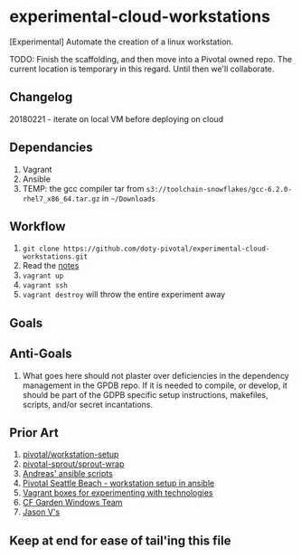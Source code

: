 # experimental-cloud-workstations
[Experimental] Automate the creation of a linux workstation.

TODO: Finish the scaffolding, and then move into a Pivotal owned repo. The
current location is temporary in this regard. Until then we'll collaborate.

## Changelog

20180221 - iterate on local VM before deploying on cloud

## Dependancies

1. Vagrant
1. Ansible
1. TEMP: the gcc compiler tar from `s3://toolchain-snowflakes/gcc-6.2.0-rhel7_x86_64.tar.gz` in `~/Downloads`

## Workflow

1. `git clone https://github.com/doty-pivotal/experimental-cloud-workstations.git`
1. Read the [notes](./notes.md)
1. `vagrant up`
1. `vagrant ssh`
1. `vagrant destroy` will throw the entire experiment away

## Goals

## Anti-Goals

1. What goes here should not plaster over deficiencies in the dependency
   management in the GPDB repo.  If it is needed to compile, or develop, it
   should be part of the GDPB specific setup instructions, makefiles, scripts,
   and/or secret incantations.

## Prior Art

1. [pivotal/workstation-setup](https://github.com/pivotal/workstation-setup/)
1. [pivotal-sprout/sprout-wrap](https://github.com/pivotal-sprout/sprout-wrap)
1. [Andreas' ansible scripts](https://github.com/andreasscherbaum/gpdb-ansible)
1. [Pivotal Seattle Beach - workstation setup in ansible](https://github.com/seattle-beach/alfalfa)
1. [Vagrant boxes for experimenting with technologies](https://github.com/bltavares/vagrant-baseline)
1. [CF Garden Windows Team](https://github.com/cloudfoundry/garden-windows-ci/tree/master/workstation)
1. [Jason V's](https://github.com/vigiljt/ansible-role-workstation-configuration)

## Keep at end for ease of tail'ing this file
